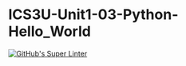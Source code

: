 # ICS3U-Unit1-03-Python-Hello_World

[![GitHub's Super Linter](https://github.com/Michael-Zagon/ICS3U-Unit1-03-Python-Hello_World/workflows/GitHub's%20Super%20Linter/badge.svg)](https://github.com/Michael-Zagon/ICS3U-Unit1-03-Python-Hello_World/actions)
